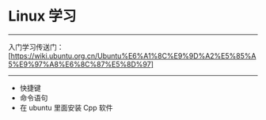 # Linux 学习
***
入门学习传送门：<br>
[https://wiki.ubuntu.org.cn/Ubuntu%E6%A1%8C%E9%9D%A2%E5%85%A5%E9%97%A8%E6%8C%87%E5%8D%97]
***

- 快捷键
- 命令语句
- 在 ubuntu 里面安装 Cpp 软件
